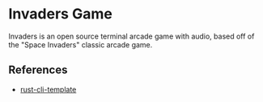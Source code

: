 # Invaders Game
Invaders is an open source terminal arcade game with audio, based off of the "Space Invaders" classic arcade game.

## References

* [rust-cli-template](https://github.com/kbknapp/rust-cli-template)
